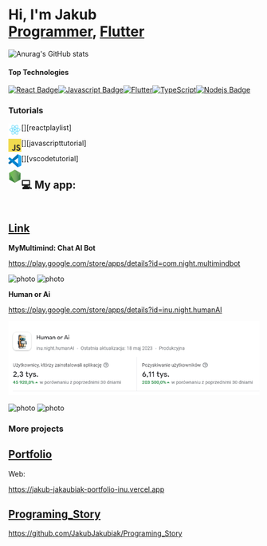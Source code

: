 <!-- ### Hi there 👋 -->
<h1>Hi, I'm Jakub <br/>
<a href="https://github.com/JakubJakubiak">Programmer</a>,
<a href="https://www.linkedin.com/in/jakub-jakubiak-793213174/">Flutter</a>
</a></h1>



![Anurag's GitHub stats](https://github-readme-stats.vercel.app/api/top-langs?username=JakubJakubiak)


#### Top Technologies

[![React Badge](https://img.shields.io/badge/-React-61DBFB?style=for-the-badge&labelColor=black&logo=react&logoColor=61DBFB)](#)[![Javascript Badge](https://img.shields.io/badge/-Javascript-F0DB4F?style=for-the-badge&labelColor=black&logo=javascript&logoColor=F0DB4F)](#)[![Flutter](https://img.shields.io/badge/Flutter-%2302569B.svg?style=for-the-badge&logo=Flutter&logoColor=white)](#)[![TypeScript](https://img.shields.io/badge/typescript-%23007ACC.svg?style=for-the-badge&logo=typescript&logoColor=white)](#)[![Nodejs Badge](https://img.shields.io/badge/-Nodejs-3C873A?style=for-the-badge&labelColor=black&logo=node.js&logoColor=3C873A)](#)

### Tutorials
[<img align="left" alt="React" width="26px" src="https://raw.githubusercontent.com/github/explore/80688e429a7d4ef2fca1e82350fe8e3517d3494d/topics/react/react.png" />][reactplaylist]

[<img align="left" alt="JavaScript" width="26px" src="https://raw.githubusercontent.com/github/explore/80688e429a7d4ef2fca1e82350fe8e3517d3494d/topics/javascript/javascript.png" />][javascripttutorial]

[<img align="left" alt="Visual Studio Code" width="26px" src="https://raw.githubusercontent.com/github/explore/80688e429a7d4ef2fca1e82350fe8e3517d3494d/topics/visual-studio-code/visual-studio-code.png" />][vscodetutorial]

<img align="left" alt="Node.js" width="26px" src="https://raw.githubusercontent.com/github/explore/80688e429a7d4ef2fca1e82350fe8e3517d3494d/topics/nodejs/nodejs.png" />

<h2>💻 My app:</h2>
<!-- ![Anurag's GitHub stats](https://raw.githubusercontent.com/JakubJakubiak/jsonList/main/images/emojibest_com_AnimatedSticker.gif) -->



<h2><br/>
<a href="https://play.google.com/store/apps/details?id=com.night.multimindbot">Link</a>
</h2>
<b>MyMultimind: Chat AI Bot</b>

https://play.google.com/store/apps/details?id=com.night.multimindbot

![photo](https://play-lh.googleusercontent.com/-WZofHSZ1X-CON8g-ZAOagOrStGFWACxdmqpj1xlo8bTIpJmd1TiUO5PSkgkLBkWZFfU=w720-h560-rw)
![photo](https://play-lh.googleusercontent.com/9FSvr1BEY8WrSr3lcj-qc8nPhkLR67V5jG8R9PsWP_cooJHnn0DVzXsACbJvU_E_rUo=w720-h560-rw)
<!-- ![photo](https://play-lh.googleusercontent.com/Cnm-XsgJ__v7IRytwbJ12DG55WKw9EtKi50vA_Kv69OKzk4GXO-ZLdrD5M6fRHTW_bs=w720-h560-rw) -->
<b>Human or Ai</b>
<!-- <b>Human or Ai</b> -->
https://play.google.com/store/apps/details?id=inu.night.humanAI</b>

![photo](https://raw.githubusercontent.com/JakubJakubiak/Programing_Story/main/png/Human_or_Ai_success.png)</b>

![photo](https://play-lh.googleusercontent.com/1_pIdn7seSMs1cliQVh6t69AGAT7xJxYWGOeH54x1zKfSz8snSyZmN43CNDuXbh-RjjH=w720-h560-rw)
![photo](https://play-lh.googleusercontent.com/VolEnn3CKhDGTmqWvgxerkRGEtLJEjuNisPdk_QAZyKPjWJYNCAi_xv6L6QVJ4HaDR0=w720-h560-rw)
<h3>
<b>More projects</b>
</h3>



<h2>
<a href="https://jakub-jakaubiak-portfolio-inu.vercel.app">Portfolio</a>
</h2>

Web:

https://jakub-jakaubiak-portfolio-inu.vercel.app

<h2>
<a href="https://github.com/JakubJakubiak/Programing_Story">Programing_Story</a>
</h2>

https://github.com/JakubJakubiak/Programing_Story
<!--
**JakubJakubiak/JakubJakubiak** is a ✨ _special_ ✨ repository because its `README.md` (this file) appears on your GitHub profile.
<h1>Hi, I'm Jakub <br/>
<a href="https://play.google.com/store/apps/details?id=inu.night.qizelogo">APK</a>,
</a></h1>


![photo]([https://user-images.githubusercontent.com/34916730/87888249-f91c3000-ca2b-11ea-82b9-456ce838f444.png](https://play-lh.googleusercontent.com/G6syde95yo0-gbNl-nX51K_TW-JRjTgIHCEj2WVA73vleSFSqQblAUPC-CShtrR5IA=w2560-h1440-rw)

Here are some ideas to get you started:

- 🔭 I’m currently working on ...
- 🌱 I’m currently learning ...
- 👯 I’m looking to collaborate on ...
- 🤔 I’m looking for help with ...
- 💬 Ask me about ...
- 📫 How to reach me: ...
- 😄 Pronouns: ...
- ⚡ Fun fact: ...
-->

